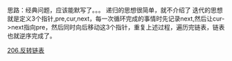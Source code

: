 思路：经典问题，应该能默写了。。。
递归的思想很简单，就不介绍了
迭代的思想就是定义3个指针,pre,cur,next，每一次循环完成的事情时先记录next,然后让cur->next指向pre，然后同时向后移动这3个指针，重复上述过程，遍历完链表，链表也就逆序完成了。


[206.反转链表](https://leetcode-cn.com/problems/reverse-linked-list/)